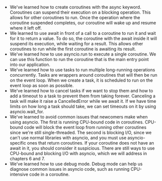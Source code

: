 - We've learned how to create coroutines with the async keyword. Coroutines can
  suspend their execution on a blocking operation. This allows for other
  coroutines to run. Once the operation where the coroutine suspended completes,
  our coroutine will wake up and resume where it left off.
- We learned to use await in front of a call to a coroutine to run it and wait
  for it to return a value. To do so, the coroutine with the await inside it will
  suspend its execution, while waiting for a result. This allows other coroutines
  to run while the first coroutine is awaiting its result.
- We've learned how to use asyncio.run to execute a single coroutine. We can
  use this function to run the coroutine that is the main entry point into our
  application.
- We've learned how to use tasks to run multiple long-running operations
  concurrently. Tasks are wrappers around coroutines that will then be run on the
  event loop. When we create a task, it is scheduled to run on the event loop as
  soon as possible.
- We've learned how to cancel tasks if we want to stop them and how to add a
  timeout to a task to prevent them from taking forever. Canceling a task will
  make it raise a CancelledError while we await it. If we have time limits on how
  long a task should take, we can set timeouts on it by using asyncio.wait_for.
- We've learned to avoid common issues that newcomers make when using asyncio.
  The first is running CPU-bound code in coroutines. CPU-bound code will block the
  event loop from running other coroutines since we're still single-threaded. The
  second is blocking I/O, since we can't use normal libraries with asyncio, and
  you must use asyncio-specific ones that return coroutines. If your coroutine
  does not have an await in it, you should consider it suspicious. There are
  still ways to use CPU-bound and blocking I/O with asyncio, which we will
  address in chapters 6 and 7.
- We've learned how to use debug mode. Debug mode can help us diagnose common
  issues in asyncio code, such as running CPU-intensive code in a coroutine.
